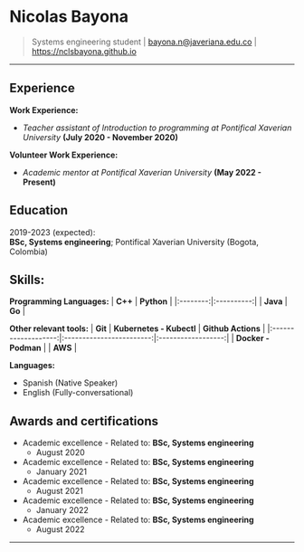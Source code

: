 Nicolas Bayona
============

> Systems engineering student | bayona.n@javeriana.edu.co | https://nclsbayona.github.io
--------

Experience
----------
**Work Experience:**

   - _Teacher assistant of Introduction to programming at Pontifical Xaverian University_ **(July 2020 - November 2020)**

**Volunteer Work Experience:**

  - _Academic mentor at Pontifical Xaverian University_ **(May 2022 - Present)**

Education
---------

2019-2023 (expected):\
**BSc, Systems engineering**; Pontifical Xaverian University (Bogota, Colombia)

**Skills:**
--------------------------
  
**Programming Languages:**
|  **C++** | **Python** |
|:--------:|:----------:|
| **Java** |   **Go**   |

**Other relevant tools:**
|       **Git**       | **Kubernetes - Kubectl** | **Github Actions** |
|:-------------------:|:------------------------:|:------------------:|
| **Docker - Podman** |                          |       **AWS**      |

**Languages:**
- Spanish (Native Speaker)
- English (Fully-conversational)

Awards and certifications
----------------------------------------
- Academic excellence - Related to: **BSc, Systems engineering**
  - August 2020
- Academic excellence - Related to: **BSc, Systems engineering**
  - January 2021
- Academic excellence - Related to: **BSc, Systems engineering**
  - August 2021
- Academic excellence - Related to: **BSc, Systems engineering**
  - January 2022
- Academic excellence - Related to: **BSc, Systems engineering**
  - August 2022

----